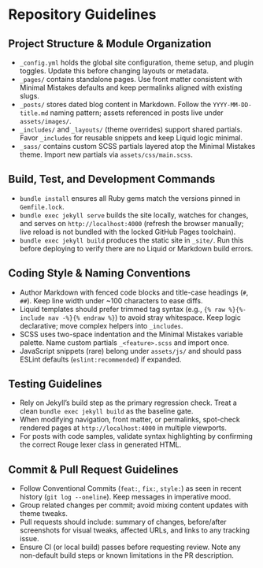 # Repository Guidelines

## Project Structure & Module Organization
- `_config.yml` holds the global site configuration, theme setup, and plugin toggles. Update this before changing layouts or metadata.
- `_pages/` contains standalone pages. Use front matter consistent with Minimal Mistakes defaults and keep permalinks aligned with existing slugs.
- `_posts/` stores dated blog content in Markdown. Follow the `YYYY-MM-DD-title.md` naming pattern; assets referenced in posts live under `assets/images/`.
- `_includes/` and `_layouts/` (theme overrides) support shared partials. Favor `_includes` for reusable snippets and keep Liquid logic minimal.
- `_sass/` contains custom SCSS partials layered atop the Minimal Mistakes theme. Import new partials via `assets/css/main.scss`.

## Build, Test, and Development Commands
- `bundle install` ensures all Ruby gems match the versions pinned in `Gemfile.lock`.
- `bundle exec jekyll serve` builds the site locally, watches for changes, and serves on `http://localhost:4000` (refresh the browser manually; live reload is not bundled with the locked GitHub Pages toolchain).
- `bundle exec jekyll build` produces the static site in `_site/`. Run this before deploying to verify there are no Liquid or Markdown build errors.

## Coding Style & Naming Conventions
- Author Markdown with fenced code blocks and title-case headings (`#`, `##`). Keep line width under ~100 characters to ease diffs.
- Liquid templates should prefer trimmed tag syntax (e.g., `{% raw %}{%- include nav -%}{% endraw %}`) to avoid stray whitespace. Keep logic declarative; move complex helpers into `_includes`.
- SCSS uses two-space indentation and the Minimal Mistakes variable palette. Name custom partials `_<feature>.scss` and import once.
- JavaScript snippets (rare) belong under `assets/js/` and should pass ESLint defaults (`eslint:recommended`) if expanded.

## Testing Guidelines
- Rely on Jekyll’s build step as the primary regression check. Treat a clean `bundle exec jekyll build` as the baseline gate.
- When modifying navigation, front matter, or permalinks, spot-check rendered pages at `http://localhost:4000` in multiple viewports.
- For posts with code samples, validate syntax highlighting by confirming the correct Rouge lexer class in generated HTML.

## Commit & Pull Request Guidelines
- Follow Conventional Commits (`feat:`, `fix:`, `style:`) as seen in recent history (`git log --oneline`). Keep messages in imperative mood.
- Group related changes per commit; avoid mixing content updates with theme tweaks.
- Pull requests should include: summary of changes, before/after screenshots for visual tweaks, affected URLs, and links to any tracking issue.
- Ensure CI (or local build) passes before requesting review. Note any non-default build steps or known limitations in the PR description.
